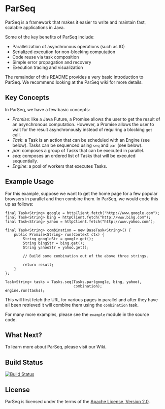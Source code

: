 ParSeq
======

ParSeq is a framework that makes it easier to write and maintain fast, scalable
applications in Java.

Some of the key benefits of ParSeq include:

* Parallelization of asynchronous operations (such as IO)
* Serialized execution for non-blocking computation
* Code reuse via task composition
* Simple error propagation and recovery
* Execution tracing and visualization

The remainder of this README provides a very basic introduction to ParSeq. We
recommend looking at the ParSeq wiki for more details.

Key Concepts
------------

In ParSeq, we have a few basic concepts:

* *Promise*: like a Java Future, a Promise allows the user to get the result of
  an asynchronous computation. However, a Promise allows the user to wait for
  the result asynchronously instead of requiring a blocking `get` call.
* *Task*: a Task is an action that can be scheduled with an Engine (see below).
  Tasks can be sequenced using `seq` and `par` (see below).
* *par*: composes a group of Tasks that can be executed in parallel.
* *seq*: composes an ordered list of Tasks that will be executed sequentially.
* *Engine*: a pool of workers that executes Tasks.

Example Usage
-------------

For this example, suppose we want to get the home page for a few popular
browsers in parallel and then combine them. In ParSeq, we would code this up as
follows:


    final Task<String> google = httpClient.fetch("http://www.google.com");
    final Task<String> bing = httpClient.fetch("http://www.bing.com");
    final Task<String> yahoo = httpClient.fetch("http://www.yahoo.com");

    final Task<String> combination = new BaseTask<String>() {
        public Promise<String> run(Context ctx) {
            String googleStr = google.get();
            String bingStr = bing.get();
            String yahooStr = yahoo.get();

            // Build some combination out of the above three strings.

            return result;
        }
    };

    Task<String> tasks = Tasks.seq(Tasks.par(google, bing, yahoo),
                                   combination);
    engine.run(tasks);

This will first fetch the URL for various pages in parallel and after they have
all been retrieved it will combine them using the `combination` task.

For many more examples, please see the `example` module in the source code.

What Next?
----------

To learn more about ParSeq, please visit our Wiki.

Build Status
------------

[![Build Status](https://secure.travis-ci.org/linkedin/parseq.png?branch=master)](http://travis-ci.org/linkedin/parseq)

License
-------

ParSeq is licensed under the terms of the [Apache License, Version
2.0](http://www.apache.org/licenses/LICENSE-2.0).

